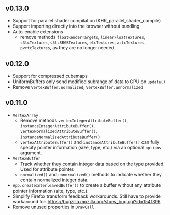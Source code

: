 ## v0.13.0

- Support for parallel shader compilation (KHR_parallel_shader_compile)
- Support importing directly into the browser without bundling
- Auto-enable extensions
	- remove methods `floatRenderTargets`, `linearFloatTextures`, `s3tcTextures`, `s3tcSRGBTextures`, `etcTextures`, `astcTextures`, `pvrtcTextures`, as they are no longer needed.

## v0.12.0

- Support for compressed cubemaps
- UniformBuffers only send modified subrange of data to GPU on `update()`
- Remove `VertexBuffer.normalized`, `VertexBuffer.unnormalized`


## v0.11.0

- `VertexArray`
    - Remove methods `vertexIntegerAttributeBuffer()`, `instanceIntegerAttributeBuffer()`, `vertexNormalizedAttributeBuffer()`, `instanceNormalizedAttributeBuffer()`
    - `vertexAttributeBuffer()` and `instanceAttributeBuffer()` can fully specify pointer information (size, type, etc.) via an optional `options` argument.
- `VertexBuffer`  
    - Track whether they contain integer data based on the type provided. Used for attribute pointer.
    - `normalized()` and `unnormalized()` methods to indicate whether they contain normalized integer data.
- `App.createInterleavedBuffer()` to create a buffer without any attribute pointer information (site, type, etc.).
- Simplify Firefox transform feedback workarounds. Still have to provide workaround for: https://bugzilla.mozilla.org/show_bug.cgi?id=1541396
- Remove unused properties in `DrawCall`
